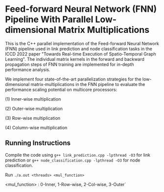 # Feed-forward Neural Network (FNN) Pipeline With Parallel Low-dimensional Matrix Multiplications

This is the C++ parallel implementation of the Feed-forward Neural Network (FNN) pipeline used in link prediction and node classification tasks in the ICCD 2022 paper "Towards Real-time Execution of Spatio-Temporal Graph Learning". The individual matrix kernels in the forward and backward propagation steps of FNN training are implemented for in-depth performance analysis. 

We implement four state-of-the-art parallelization strategies for the low-dimensional matrix-multiplications in the FNN pipeline to evaluate the performance scaling potential on multicore processors:

(1) Inner-wise multiplication

(2) Outer-wise multiplication

(3) Row-wise multiplication

(4) Column-wise multiplication

Running Instructions
-----------
Compile the code using
`g++ link_prediction.cpp -lpthread -O3` for link prediction or `g++ node_classification.cpp -lpthread -O3` 
for node classification.


Run `./a.out <threads> <mul_function>`

<mul_function> : 0-Inner, 1-Row-wise, 2-Col-wise, 3-Outer`
